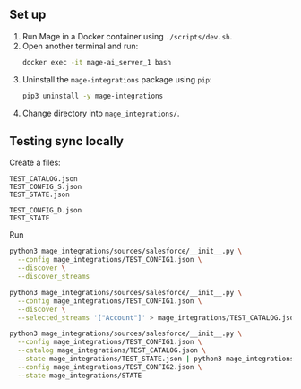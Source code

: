 ## Set up

1. Run Mage in a Docker container using `./scripts/dev.sh`.
1. Open another terminal and run:
    ```bash
    docker exec -it mage-ai_server_1 bash
    ```
1. Uninstall the `mage-integrations` package using `pip`:
    ```bash
    pip3 uninstall -y mage-integrations
    ```
1. Change directory into `mage_integrations/`.

## Testing sync locally

Create a files:

```
TEST_CATALOG.json
TEST_CONFIG_S.json
TEST_STATE.json

TEST_CONFIG_D.json
TEST_STATE
```

Run

```bash
python3 mage_integrations/sources/salesforce/__init__.py \
  --config mage_integrations/TEST_CONFIG1.json \
  --discover \
  --discover_streams
```

```bash
python3 mage_integrations/sources/salesforce/__init__.py \
  --config mage_integrations/TEST_CONFIG1.json \
  --discover \
  --selected_streams '["Account"]' > mage_integrations/TEST_CATALOG.json
```

```bash
python3 mage_integrations/sources/salesforce/__init__.py \
  --config mage_integrations/TEST_CONFIG1.json \
  --catalog mage_integrations/TEST_CATALOG.json \
  --state mage_integrations/TEST_STATE.json | python3 mage_integrations/destinations/postgresql/__init__.py \
  --config mage_integrations/TEST_CONFIG2.json \
  --state mage_integrations/STATE
```
